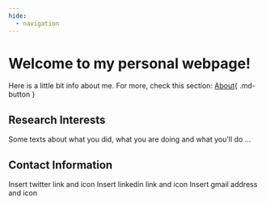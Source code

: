 ```yaml
---
hide:
  - navigation
---
```


# Welcome to my personal webpage!

Here is a little bit info about me. For more, check this section: [About](https://hilalnizamoglu.github.io/HilalNizam/bio/){ .md-button }

## Research Interests

Some texts about what you did, what you are doing and what you'll do ...

## Contact Information

Insert twitter link and icon
Insert linkedin link and icon
Insert gmail address and icon


